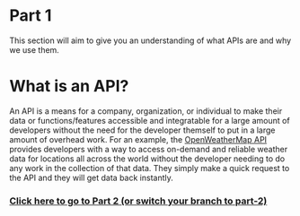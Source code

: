 # Part 1
This section will aim to give you an understanding of what APIs are and why we use them.

# What is an API?
An API is a means for a company, organization, or individual to make their data or functions/features accessible and integratable for a large amount of developers without the need for the developer themself to put in a large amount of overhead work. For an example, the <a href="https://openweathermap.org/api">OpenWeatherMap API</a> provides developers with a way to access on-demand and reliable weather data for locations all across the world without the developer needing to do any work in the collection of that data. They simply make a quick request to the API and they will get data back instantly.


<a href="https://github.com/Kav-K/HTV-API-Workshop/tree/part-2"><h3>Click here to go to Part 2 (or switch your branch to part-2)</h3></a>
